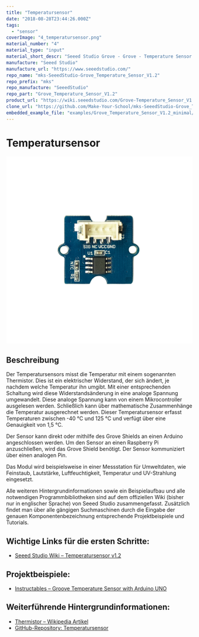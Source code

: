 ```yaml
---
title: "Temperatursensor"
date: "2018-08-28T23:44:26.000Z"
tags: 
  - "sensor"
coverImage: "4_temperatursensor.png"
material_number: "4"
material_type: "input"
material_short_descr: "Seeed Studio Grove - Grove - Temperature Sensor V1.2"
manufacture: "Seeed Studio"
manufacture_url: "https://www.seeedstudio.com/"
repo_name: "mks-SeeedStudio-Grove_Temperature_Sensor_V1.2"
repo_prefix: "mks"
repo_manufacture: "SeeedStudio"
repo_part: "Grove_Temperature_Sensor_V1.2"
product_url: "https://wiki.seeedstudio.com/Grove-Temperature_Sensor_V1.2/"
clone_url: "https://github.com/Make-Your-School/mks-SeeedStudio-Grove_Temperature_Sensor_V1.2.git"
embedded_example_file: "examples/Grove_Temperature_Sensor_V1.2_minimal/Grove_Temperature_Sensor_V1.2_minimal.ino"
---
```



# Temperatursensor

![Temperatursensor](./4_temperatursensor.png)

## Beschreibung
Der Temperatursensors misst die Temperatur mit einem sogenannten Thermistor. Dies ist ein elektrischer Widerstand, der sich ändert, je nachdem welche Temperatur ihn umgibt.  Mit einer entsprechenden Schaltung wird diese Widerstandsänderung in eine analoge Spannung umgewandelt. Diese analoge Spannung kann von einem Mikrocontroller ausgelesen werden. Schließlich kann über mathematische Zusammenhänge die Temperatur ausgerechnet werden. Dieser Temperatursensor erfasst Temperaturen zwischen -40 °C und 125 °C und verfügt über eine Genauigkeit von  1,5 °C.

Der Sensor kann direkt oder mithilfe des Grove Shields an einen Arduino angeschlossen werden. Um den Sensor an einen Raspberry Pi anzuschließen, wird das Grove Shield benötigt. Der Sensor kommuniziert über einen analogen Pin.

Das Modul wird beispielsweise in einer Messstation für Umweltdaten, wie Feinstaub, Lautstärke, Luftfeuchtigkeit, Temperatur und UV-Strahlung eingesetzt.

Alle weiteren Hintergrundinformationen sowie ein Beispielaufbau und alle notwendigen Programmbibliotheken sind auf dem offiziellen Wiki (bisher nur in englischer Sprache) von Seeed Studio zusammengefasst. Zusätzlich findet man über alle gängigen Suchmaschinen durch die Eingabe der genauen Komponentenbezeichnung entsprechende Projektbeispiele und Tutorials.

<!-- infolist -->
## Wichtige Links für die ersten Schritte:

- [Seeed Studio Wiki – Temperatursensor v1.2](http://wiki.seeedstudio.com/Grove-Temperature_Sensor_V1.2/)

## Projektbeispiele:

- [Instructables – Groove Temperature Sensor with Arduino UNO](https://www.instructables.com/id/Interface-Groove-Temperature-Sensor-With-Arduino-U/)

## Weiterführende Hintergrundinformationen:

- [Thermistor – Wikipedia Artikel](https://de.wikipedia.org/wiki/Thermistor)
- [GitHub-Repository: Temperatursensor](https://github.com/MakeYourSchool/4-Temperatursensor)



